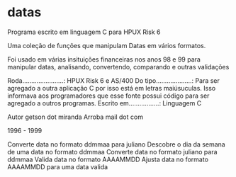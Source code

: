 # datas

Programa escrito em linguagem C para HPUX Risk 6

Uma coleção de funções que manipulam Datas em vários formatos.

Foi usado em várias insituições financeiras nos anos 98 e 99 para
manipular datas, analisando, convertendo, comparando e outras
validações

Roda.......................: HPUX Risk 6 e AS/400
Do tipo....................: Para ser agregado a outra aplicação C
                             por isso está em letras maiúsuculas. Isso
                             informava aos programadores que esse fonte
                             possui código para ser agregado a outros
                             programas.
Escrito em.................: Linguagem C

Autor getson dot miranda Arroba mail dot com

1996 - 1999


Converte data no formato ddmmaa para juliano
Descobre o dia da semana de uma data no formato ddmmaa
Converte data no formato juliano para ddmmaa
Valida data no formato AAAAMMDD
Ajusta data no formato AAAAMMDD para uma data valida
